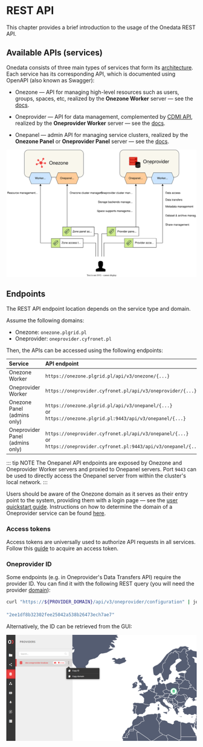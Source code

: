 # REST API

This chapter provides a brief introduction to the usage of the Onedata REST API.

## Available APIs (services)

Onedata consists of three main types of services that form its [architecture][].
Each service has its corresponding API, which is documented using OpenAPI (also known as Swagger):

* Onezone — API for managing high-level resources such as users, groups, spaces,
  etc, realized by the **Onezone Worker** server — see the [docs][Onezone REST API].

* Oneprovider — API for data management, complemented by [CDMI API][], realized
  by the **Oneprovider Worker** server — see the [docs][Oneprovider REST API].

* Onepanel — admin API for managing service clusters, realized by the **Onezone
  Panel** or **Oneprovider Panel** server — see the [docs][Onepanel REST API].

![image-rest-api-services][]

## Endpoints

The REST API endpoint location depends on the service type and domain.

Assume the following domains:

* Onezone: `onezone.plgrid.pl`
* Oneprovider: `oneprovider.cyfronet.pl`

Then, the APIs can be accessed using the following endpoints:

| Service                         | API endpoint                                                                                                                          |
| :------------------------------ | :------------------------------------------------------------------------------------------------------------------------------------ |
| Onezone Worker                  | `https://onezone.plgrid.pl/api/v3/onezone/{...}`                                                                                      |
| Oneprovider Worker              | `https://oneprovider.cyfronet.pl/api/v3/oneprovider/{...}`                                                                            |
| Onezone Panel (admins only)     | `https://onezone.plgrid.pl/api/v3/onepanel/{...}` <br /> or <br /> `https://onezone.plgrid.pl:9443/api/v3/onepanel/{...}`             |
| Oneprovider Panel (admins only) | `https://oneprovider.cyfronet.pl/api/v3/onepanel/{...}` <br /> or <br /> `https://oneprovider.cyfronet.pl:9443/api/v3/onepanel/{...}` |

::: tip NOTE
The Onepanel API endpoints are exposed by Onezone and Oneprovider Worker
servers and proxied to Onepanel servers. Port `9443` can be used to
directly access the Onepanel server from within the cluster's local network.
:::

Users should be aware of the Onezone domain as it serves as their entry point to
the system, providing them with a login page — see the [user quickstart
guide][]. Instructions on how to determine the domain of a Oneprovider service can
be found [here][provider domain].

### Access tokens

Access tokens are universally used to authorize API requests in all services.
Follow this [guide][token quickstart guide] to acquire an access token.

### Oneprovider ID

Some endpoints (e.g. in Oneprovider's Data Transfers API) require the provider
ID. You can find it with the following REST query (you will need the provider
[domain][provider domain]):

```bash
curl "https://${PROVIDER_DOMAIN}/api/v3/oneprovider/configuration" | jq .providerId
     
"2ee1df8b32302fee25042a538b26473ech7ae7"
```

Alternatively, the ID can be retrieved from the GUI:

![screen-copy-provider-id][]

<!-- references -->

[architecture]: ../intro.md#architecture

[Onezone REST API]: https://onedata.org/#/home/api/stable/onezone

[Oneprovider REST API]: https://onedata.org/#/home/api/stable/oneprovider

[CDMI API]: cdmi.md

[Onepanel REST API]: https://onedata.org/#/home/api/stable/onepanel

[user quickstart guide]: quickstart.md

[provider domain]: data.md#provider-domain

[token quickstart guide]: ./tokens.md#access-token-quickstart

[image-rest-api-services]: ../../images/user-guide/rest-api/rest-api-services.svg

[screen-copy-provider-id]: ../../images/user-guide/rest-api/copy-provider-id.png
